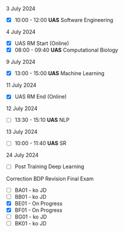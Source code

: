 3 July 2024
- [x] 10:00 - 12:00 **UAS** Software Engineering 

4 July 2024
- [x] UAS RM Start (Online)
- [x] 08:00 - 09:40 **UAS** Computational Biology

9 July 2024
- [x] 13:00 - 15:00 **UAS** Machine Learning

11 July 2024
- [x] UAS RM End (Online)

12 July 2024
- [ ] 13:30 - 15:10 **UAS** NLP 

13 July 2024
- [ ] 10:00 - 11:40 **UAS** SR

24 July 2024
- [ ] Post Training Deep Learning


Correction BDP Revision Final Exam
- [ ] BA01 - ko JD
- [ ] BB01 - ko JD
- [x] BE01 - On Progress
- [x] BF01 -  On Progress
- [ ] BG01 - ko JD
- [ ] BK01 - ko JD